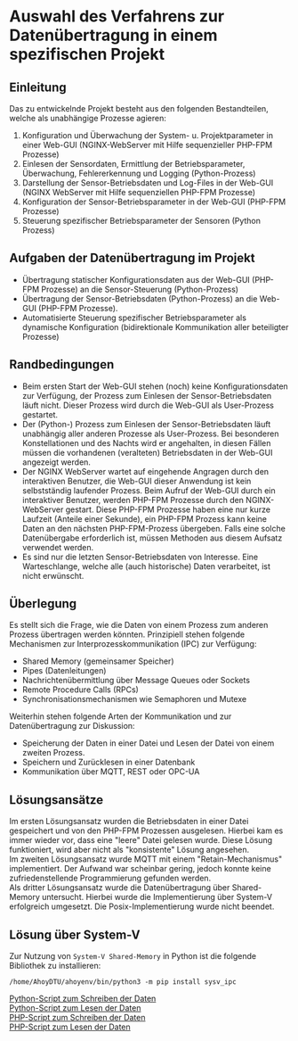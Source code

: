 # Auswahl des Verfahrens zur Datenübertragung in einem spezifischen Projekt

## Einleitung
Das zu entwickelnde Projekt besteht aus den folgenden Bestandteilen, welche als unabhängige Prozesse agieren:
1. Konfiguration und Überwachung der System- u. Projektparameter in einer Web-GUI (NGINX-WebServer mit Hilfe sequenzieller PHP-FPM Prozesse) 
1. Einlesen der Sensordaten, Ermittlung der Betriebsparameter, Überwachung, Fehlererkennung und Logging (Python-Prozess)
1. Darstellung der Sensor-Betriebsdaten und Log-Files in der Web-GUI (NGINX WebServer mit Hilfe sequenziellen PHP-FPM Prozesse) 
1. Konfiguration der Sensor-Betriebsparameter in der Web-GUI (PHP-FPM Prozesse)
1. Steuerung spezifischer Betriebsparameter der Sensoren (Python Prozess)

## Aufgaben der Datenübertragung im Projekt
* Übertragung statischer Konfigurationsdaten aus der Web-GUI (PHP-FPM Prozesse) an die Sensor-Steuerung (Python-Prozess)
* Übertragung der Sensor-Betriebsdaten (Python-Prozess) an die Web-GUI (PHP-FPM Prozesse).
* Automatisierte Steuerung spezifischer Betriebsparameter als dynamische Konfiguration (bidirektionale Kommunikation aller beteiligter Prozesse)

## Randbedingungen
* Beim ersten Start der Web-GUI stehen (noch) keine Konfigurationsdaten zur Verfügung, der Prozess zum Einlesen der Sensor-Betriebsdaten läuft nicht. Dieser Prozess wird durch die Web-GUI als User-Prozess gestartet.
* Der (Python-) Prozess zum Einlesen der Sensor-Betriebsdaten läuft unabhängig aller anderen Prozesse als User-Prozess. Bei besonderen Konstellationen und des Nachts wird er angehalten, in diesen Fällen müssen die vorhandenen (veralteten) Betriebsdaten in der Web-GUI angezeigt werden.
* Der NGINX WebServer wartet auf eingehende Angragen durch den interaktiven Benutzer, die Web-GUI dieser Anwendung ist kein selbstständig laufender Prozess. Beim Aufruf der Web-GUI durch ein interaktiver Benutzer, werden PHP-FPM Prozesse durch den NGINX-WebServer gestart. Diese PHP-FPM Prozesse haben eine nur kurze Laufzeit (Anteile einer Sekunde), ein PHP-FPM Prozess kann keine Daten an den nächsten PHP-FPM-Prozess übergeben. Falls eine solche Datenübergabe erforderlich ist, müssen Methoden aus diesem Aufsatz verwendet werden.
* Es sind nur die letzten Sensor-Betriebsdaten von Interesse. Eine Warteschlange, welche alle (auch historische) Daten verarbeitet, ist nicht erwünscht.

## Überlegung
Es stellt sich die Frage, wie die Daten von einem Prozess zum anderen Prozess übertragen werden könnten.
Prinzipiell stehen folgende Mechanismen zur Interprozesskommunikation (IPC) zur Verfügung:
* Shared Memory (gemeinsamer Speicher)
* Pipes (Datenleitungen)
* Nachrichtenübermittlung über Message Queues oder Sockets
* Remote Procedure Calls (RPCs)
* Synchronisationsmechanismen wie Semaphoren und Mutexe

Weiterhin stehen folgende Arten der Kommunikation und zur Datenübertragung zur Diskussion:
* Speicherung der Daten in einer Datei und Lesen der Datei von einem zweiten Prozess.
* Speichern und Zurücklesen in einer Datenbank
* Kommunikation über MQTT, REST oder OPC-UA

## Lösungsansätze
Im ersten Lösungsansatz wurden die Betriebsdaten in einer Datei gespeichert und von den PHP-FPM Prozessen ausgelesen. Hierbei kam es immer wieder vor, dass eine "leere" Datei gelesen wurde. Diese Lösung funktioniert, wird aber nicht als "konsistente" Lösung angesehen.  
Im zweiten Lösungsansatz wurde MQTT mit einem "Retain-Mechanismus" implementiert. Der Aufwand war scheinbar gering, jedoch konnte keine zufriedenstellende Programmierung gefunden werden.  
Als dritter Lösungsansatz wurde die Datenübertragung über Shared-Memory untersucht. Hierbei wurde die Implementierung über System-V erfolgreich umgesetzt. Die Posix-Implementierung wurde nicht beendet.

## Lösung über System-V
Zur Nutzung von `System-V Shared-Memory` in Python ist die folgende Bibliothek zu installieren:
```code
/home/AhoyDTU/ahoyenv/bin/python3 -m pip install sysv_ipc
```
[Python-Script zum Schreiben der Daten](./sysV_out.py)  
[Python-Script zum Lesen der Daten](./sysV_in.py)  
[PHP-Script zum Schreiben der Daten](./sysV_out.php)  
[PHP-Script zum Lesen der Daten](./sysV_in.php)  
